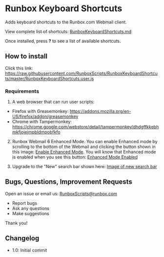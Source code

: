 # Runbox Keyboard Shortcuts

Adds keyboard shortcuts to the Runbox.com Webmail client.

View complete list of shortcuts: [RunboxKeyboardShortcuts.md](https://github.com/RunboxScripts/RunboxKeyboardShortcuts/blob/master/RunboxKeyboardShortcuts.md)

Once installed, press **?** to see a list of available shortcuts.

## How to install

Click this link: https://raw.githubusercontent.com/RunboxScripts/RunboxKeyboardShortcuts/master/RunboxKeyboardShortcuts.user.js

### Requirements

1) A web browser that can run user scripts:
* Firefox with Greasemonkey: https://addons.mozilla.org/en-US/firefox/addon/greasemonkey
* Chrome with Tampermonkey: https://chrome.google.com/webstore/detail/tampermonkey/dhdgffkkebhmkfjojejmpbldmpobfkfo

2) Runbox Webmail 6 Enhanced Mode. You can enable Enhanced mode by scrolling to the bottom of the Webmail and clicking the button shown in this image: [Enable Enhanced Mode](https://i.cloudup.com/uNEHjGeV8iX/yppLCy.png). You will know that Enhanced mode is enabled when you see this button: [Enhanced Mode Enabled](https://i.cloudup.com/uNEHjGeV8iX/U2BpSn.png)

3) Upgrade to the "New" search bar shown here: [Image of new search bar](https://i.cloudup.com/uNEHjGeV8iX/KaO7H6.png)

## Bugs, Questions, Improvement Requests

Open an issue or email us: RunboxScripts@runbox.com

* Report bugs
* Ask any questions
* Make suggestions

Thank you!

## Changelog

* 1.0: Initial commit
